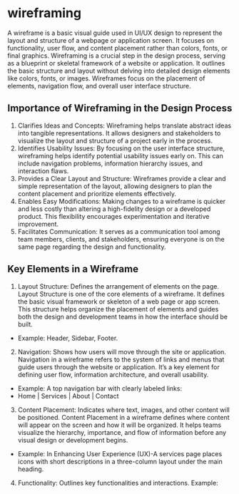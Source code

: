 # wireframing
A wireframe is a basic visual guide used in UI/UX design to represent the layout and structure of a webpage or application screen. It focuses on functionality, user flow, and content placement rather than colors, fonts, or final graphics.
Wireframing is a crucial step in the design process, serving as a blueprint or skeletal framework of a website or application. It outlines the basic structure and layout without delving into detailed design elements like colors, fonts, or images. Wireframes focus on the placement of elements, navigation flow, and overall user interface structure.
## Importance of Wireframing in the Design Process
1. Clarifies Ideas and Concepts: Wireframing helps translate abstract ideas into tangible representations. It allows designers and stakeholders to visualize the layout and structure of a project early in the process.
2. Identifies Usability Issues: By focusing on the user interface structure, wireframing helps identify potential usability issues early on. This can include navigation problems, information hierarchy issues, and interaction flaws.
3. Provides a Clear Layout and Structure: Wireframes provide a clear and simple representation of the layout, allowing designers to plan the content placement and prioritize elements effectively.
4. Enables Easy Modifications: Making changes to a wireframe is quicker and less costly than altering a high-fidelity design or a developed product. This flexibility encourages experimentation and iterative improvement.
5. Facilitates Communication: It serves as a communication tool among team members, clients, and stakeholders, ensuring everyone is on the same page regarding the design and functionality.
## Key Elements in a Wireframe
1. Layout Structure: Defines the arrangement of elements on the page. Layout Structure is one of the core elements of a wireframe. It defines the basic visual framework or skeleton of a web page or app screen. This structure helps organize the placement of elements and guides both the design and development teams in how the interface should be built.
- Example: Header, Sidebar, Footer.
2. Navigation: Shows how users will move through the site or application. Navigation in a wireframe refers to the system of links and menus that guide users through the website or application. It’s a key element for defining user flow, information architecture, and overall usability.
- Example: A top navigation bar with clearly labeled links:
- Home | Services | About | Contact 
3. Content Placement: Indicates where text, images, and other content will be positioned. Content Placement in a wireframe defines where content will appear on the screen and how it will be organized. It helps teams visualize the hierarchy, importance, and flow of information before any visual design or development begins.
- Example: In Enhancing User Experience (UX)-A services page places icons with short descriptions in a three-column layout under the main heading.  
4. Functionality:  Outlines key functionalities and interactions. Example:
